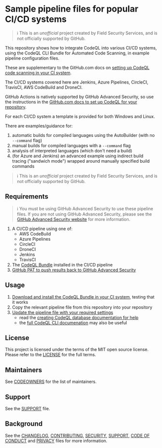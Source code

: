 # Sample pipeline files for popular CI/CD systems

> ℹ️ This is an _unofficial_ project created by Field Security Services, and is not officially supported by GitHub.

This repository shows how to integrate CodeQL into various CI/CD systems, using the CodeQL CLI Bundle for Automated Code Scanning, in example pipeline configuration files.

These are supplementary to the GitHub.com docs on [setting up CodeQL code scanning in your CI system](https://docs.github.com/en/enterprise-cloud@latest/code-security/code-scanning/using-codeql-code-scanning-with-your-existing-ci-system/about-codeql-code-scanning-in-your-ci-system).

The CI/CD systems covered here are Jenkins, Azure Pipelines, CircleCI, TravisCI, AWS CodeBuild and DroneCI.

GitHub Actions is natively supported by GitHub Advanced Security, so use the instructions in the [GitHub.com docs to set up CodeQL for your repository](https://docs.github.com/en/enterprise-cloud@latest/code-security/code-scanning/automatically-scanning-your-code-for-vulnerabilities-and-errors/customizing-code-scanning).

For each CI/CD system a template is provided for both Windows and Linux.

There are examples/guidance for:

1. automatic builds for compiled languages using the AutoBuilder (with no `--command` flag)
2. manual builds for compiled languages with a `--command` flag
3. analysis of interpreted languages (which don't need a build)
4. (for Azure and Jenkins) an advanced example using indirect build tracing ("sandwich mode") wrapped around manually specified build commands

> ℹ️ This is an _unofficial_ project created by Field Security Services, and is not officially supported by GitHub.

## Requirements

> ℹ️ You must be using GitHub Advanced Security to use these pipeline files. If you are not using GitHub Advanced Security, please see the [GitHub Advanced Security website](https://github.com/features/security) for more information.

1. A CI/CD pipeline using one of:
    * AWS CodeBuild
    * Azure Pipelines
    * CircleCI
    * DroneCI
    * Jenkins
    * TravisCI
2. The [CodeQL Bundle](https://github.com/github/codeql-action/releases) installed in the CI/CD pipeline
3. [GitHub PAT to push results back to GitHub Advanced Security](https://docs.github.com/en/code-security/code-scanning/using-codeql-code-scanning-with-your-existing-ci-system/configuring-codeql-cli-in-your-ci-system#uploading-results-to-github)

## Usage

1. [Download and install the CodeQL Bundle in your CI system](https://docs.github.com/en/enterprise-cloud@latest/code-security/code-scanning/using-codeql-code-scanning-with-your-existing-ci-system/installing-codeql-cli-in-your-ci-system), testing that it works
2. Copy the relevant pipeline file from this repository into your repository
3. [Update the pipeline file with your required settings](https://docs.github.com/en/enterprise-cloud@latest/code-security/code-scanning/using-codeql-code-scanning-with-your-existing-ci-system/configuring-codeql-cli-in-your-ci-system)
    * read the [creating CodeQL database documentation for help](https://codeql.github.com/docs/codeql-cli/manual/database-create/)
    * the [full CodeQL CLI documenation](https://docs.github.com/en/enterprise-cloud@latest/code-security/codeql-cli/using-the-codeql-cli/about-the-codeql-cli) may also be useful

## License

This project is licensed under the terms of the MIT open source license. Please refer to the [LICENSE](LICENSE) for the full terms.

## Maintainers

See [CODEOWNERS](CODEOWNERS) for the list of maintainers.

## Support

See the [SUPPORT](SUPPORT.md) file.

## Background

See the [CHANGELOG](CHANGELOG.md), [CONTRIBUTING](CONTRIBUTING.md), [SECURITY](SECURITY.md), [SUPPORT](SUPPORT.md), [CODE OF CONDUCT](CODE_OF_CONDUCT.md) and [PRIVACY](PRIVACY.md) files for more information.
